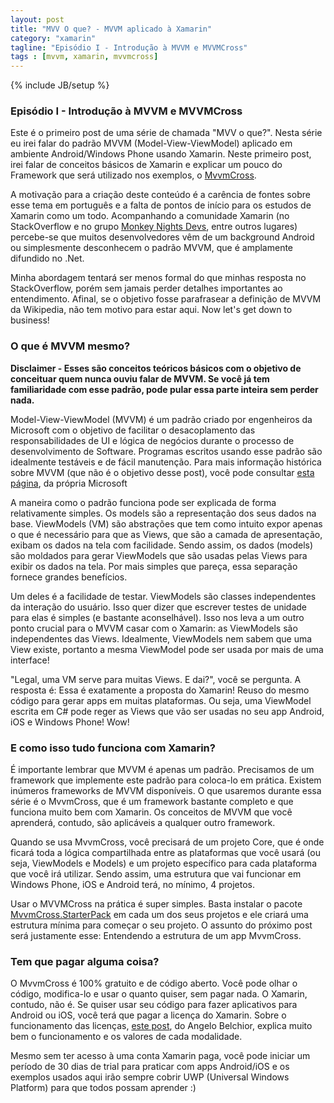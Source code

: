 ```yaml
---
layout: post
title: "MVV O que? - MVVM aplicado à Xamarin"
category: "xamarin"
tagline: "Episódio I - Introdução à MVVM e MVVMCross"
tags : [mvvm, xamarin, mvvmcross]
---
```

{% include JB/setup %}

### Episódio I - Introdução à MVVM e MVVMCross

Este é o primeiro post de uma série de chamada "MVV o que?". Nesta série eu irei falar do padrão MVVM (Model-View-ViewModel) aplicado em ambiente Android/Windows Phone usando Xamarin. Neste primeiro post, irei falar de conceitos básicos de Xamarin e explicar um pouco do Framework que será utilizado nos exemplos, o [MvvmCross](https://github.com/MvvmCross/MvvmCross). 

A motivação para a criação deste conteúdo é a carência de fontes sobre esse tema em português e a falta de pontos de início para os estudos de Xamarin como um todo. Acompanhando a comunidade Xamarin (no StackOverflow e no grupo [Monkey Nights Devs](https://www.facebook.com/groups/MonkeyNightsDevs/), entre outros lugares) percebe-se que muitos desenvolvedores vêm de um background Android ou simplesmente desconhecem o padrão MVVM, que é amplamente difundido no .Net. 

Minha abordagem tentará ser menos formal do que minhas resposta no StackOverflow, porém sem jamais perder detalhes importantes ao entendimento. Afinal, se o objetivo fosse parafrasear a definição de MVVM da Wikipedia, não tem motivo para estar aqui. Now let's get down to business!


### O que é MVVM mesmo?

**Disclaimer - Esses são conceitos teóricos básicos com o objetivo de conceituar quem nunca ouviu falar de MVVM. Se você já tem familiaridade com esse padrão, pode pular essa parte inteira sem perder nada.**

Model-View-ViewModel (MVVM) é um padrão criado por engenheiros da Microsoft com o objetivo de facilitar o desacoplamento das responsabilidades de UI e lógica de negócios durante o processo de desenvolvimento de Software. Programas escritos usando esse padrão são idealmente testáveis e de fácil manutenção. Para mais informação histórica sobre MVVM (que não é o objetivo desse post), você pode consultar [esta página](https://msdn.microsoft.com/en-us/library/hh848246.aspx), da própria Microsoft

A maneira como o padrão funciona pode ser explicada de forma relativamente simples. Os models são a representação dos seus dados na base. ViewModels (VM) são abstrações que tem como intuito expor apenas o que é necessário para que as Views, que são a camada de apresentação, exibam os dados na tela com facilidade. Sendo assim, os dados (models) são moldados para gerar ViewModels que são usadas pelas Views para exibir os dados na tela. Por mais simples que pareça, essa separação fornece grandes benefícios.

Um deles é a facilidade de testar. ViewModels são classes independentes da interação do usuário. Isso quer dizer que escrever testes de unidade para elas é simples (e bastante aconselhável). Isso nos leva a um outro ponto crucial para o MVVM casar com o Xamarin: as ViewModels são independentes das Views. Idealmente, ViewModels nem sabem que uma View existe, portanto a mesma ViewModel pode ser usada por mais de uma interface!

"Legal, uma VM serve para muitas Views. E dai?", você se pergunta. A resposta é: Essa é exatamente a proposta do Xamarin! Reuso do mesmo código para gerar apps em muitas plataformas. Ou seja, uma ViewModel escrita em C# pode reger as Views que vão ser usadas no seu app Android, iOS e Windows Phone! Wow!

### E como isso tudo funciona com Xamarin?


É importante lembrar que MVVM é apenas um padrão. Precisamos de um framework que implemente este padrão para coloca-lo em prática. Existem inúmeros frameworks de MVVM disponíveis. O que usaremos durante essa série é o MvvmCross, que é um framework bastante completo e que funciona muito bem com Xamarin. Os conceitos de MVVM que você aprenderá, contudo, são aplicáveis a qualquer outro framework.

Quando se usa MvvmCross, você precisará de um projeto Core, que é onde ficará toda a lógica compartilhada entre as plataformas que você usará (ou seja, ViewModels e Models) e um projeto específico para cada plataforma que você irá utilizar. Sendo assim, uma estrutura que vai funcionar em Windows Phone, iOS e Android terá, no mínimo, 4 projetos.

Usar o MVVMCross na prática é super simples. Basta instalar o pacote [MvvmCross.StarterPack](https://www.nuget.org/packages/MvvmCross.StarterPack/) em cada um dos seus projetos e ele criará uma estrutura mínima para começar o seu projeto. O assunto do próximo post será justamente esse: Entendendo a estrutura de um app MvvmCross.

### Tem que pagar alguma coisa?

O MvvmCross é 100% gratuito e de código aberto. Você pode olhar o código, modifica-lo e usar o quanto quiser, sem pagar nada. O Xamarin, contudo, não é. Se quiser usar seu código para fazer aplicativos para Android ou iOS, você terá que pagar a licença do Xamarin. Sobre o funcionamento das licenças, [este post](http://xamarinbr.azurewebsites.net/entendendo-as-licencas-do-xamarin/), do Angelo Belchior, explica muito bem o funcionamento e os valores de cada modalidade. 

Mesmo sem ter acesso à uma conta Xamarin paga, você pode iniciar um período de 30 dias de trial para praticar com apps Android/iOS e os exemplos usados aqui irão sempre cobrir UWP (Universal Windows Platform) para que todos possam aprender :)